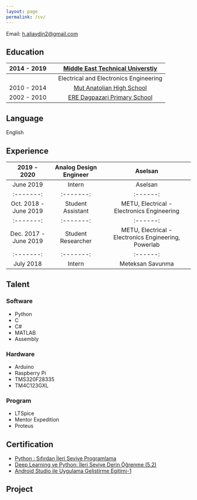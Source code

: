 ```yaml
---
layout: page
permalink: /cv/
---
```


Email: [h.aliaydin2@gmail.com](mailto:h.aliaydin2@gmail.com)

## Education

|2014 - 2019 |  | [Middle East Technical Universtiy](https://eee.metu.edu.tr/)|
| :-------: | :-------:  | :-------: |
| | | Electrical and Electronics Engineering|           
|2010 - 2014| | [Mut Anatolian High School](http://mutanadolu.meb.k12.tr/)|
|2002 - 2010| |[ERE Dagpazari Primary School](http://eredagpazariilkokulu-ortaokulu.meb.k12.tr/)|

## Language

English

## Experience 

| 2019 - 2020 | Analog Design Engineer | Aselsan |
| :-------: | :-------: | :------: |
| June 2019 | Intern | Aselsan | 
| :-------: | :-------: | :------: |
|Oct. 2018 - June 2019|Student Assistant |  METU, Electrical - Electronics Engineering|
| :-------: | :-------: | :------: |
|Dec. 2017 - June 2019 | Student Researcher| METU, Electrical - Electronics Engineering, Powerlab|
| :-------: | :-------: | :------: |
|July 2018| Intern | Meteksan Savunma|

## Talent

### Software
- Python
- C
- C#
- MATLAB
- Assembly

### Hardware
- Arduino
- Raspberry Pi
- TMS320F28335
- TM4C123GXL

### Program
- LTSpice
- Mentor Expedition
- Proteus

## Certification
- [Python : Sıfırdan İleri Seviye Programlama](https://www.udemy.com/certificate/UC-OEFPU7XA/)
- [Deep Learning ve Python: İleri Seviye Derin Öğrenme (5.2)](https://www.udemy.com/certificate/UC-JJDMX7S0/)
- [Android Studio ile Uygulama Gelistirme Egitimi-1](https://www.udemy.com/certificate/UC-K2WTT338/)

## Project








